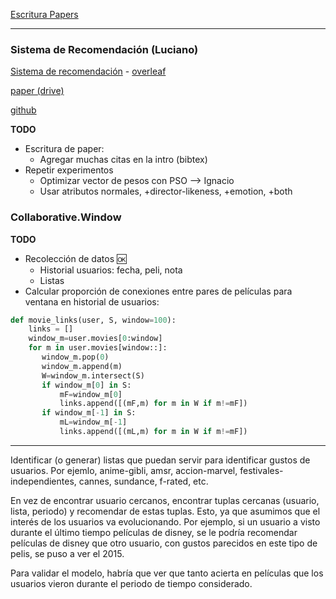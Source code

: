 [Escritura Papers](https://docs.google.com/file/d/15zz-n1lxaeyiZhJYtRrL0X-gYwOn6I41/edit)

---
### Sistema de Recomendación (Luciano)

[Sistema de recomendación](https://docs.google.com/file/d/1-IDaFVlcMcUOo11KTW5NSwaQE5_Sc-VV/edit) - [overleaf](https://www.overleaf.com/project/6053a175fa465c69f71acdd6)

[paper (drive)](https://docs.google.com/document/d/18yYwocuxqfC1oZmKnqSBSCcSGXyDairlFC80RaVGtWw/edit)

[github](https://github.com/LucianoSm20/SistemaRecomencion/tree/RamaA/Jupyter)

**TODO**

- Escritura de paper:
	- Agregar muchas citas en la intro (bibtex)
- Repetir experimentos
	- Optimizar vector de pesos con PSO --> Ignacio
	- Usar atributos normales, +director-likeness, +emotion, +both


###  Collaborative.Window

**TODO**
- Recolección de datos :ok:
	- Historial usuarios: fecha, peli, nota
	- Listas
- Calcular proporción de conexiones entre pares de películas para ventana en historial de usuarios:
````python
def movie_links(user, S, window=100):
	links = []
    window_m=user.movies[0:window]
    for m in user.movies[window::]:
       window_m.pop(0)
       window_m.append(m)
       W=window_m.intersect(S)
	   if window_m[0] in S:
	       mF=window_m[0]
		   links.append([(mF,m) for m in W if m!=mF])
	   if window_m[-1] in S:
	       mL=window_m[-1]
		   links.append([(mL,m) for m in W if m!=mF])
````


---

Identificar (o generar) listas que puedan servir para identificar gustos de usuarios. Por ejemlo, anime-gibli, amsr, accion-marvel, festivales-independientes, cannes, sundance, f-rated, etc.

En vez de encontrar usuario cercanos, encontrar tuplas cercanas (usuario, lista, periodo) y recomendar de estas tuplas. Esto, ya que asumimos que el interés de los usuarios va evolucionando. Por ejemplo, si un usuario a visto durante el último tiempo películas de disney, se le podría recomendar películas de disney que otro usuario, con gustos parecidos en este tipo de pelis, se puso a ver el 2015.

Para validar el modelo, habría que ver que tanto acierta en películas que los usuarios vieron durante el periodo de tiempo considerado.






<!--stackedit_data:
eyJoaXN0b3J5IjpbLTI1NDg5NjY5MSwtMTEwMDA0MTEzOSwxNT
I1Mjk1OTQ5LDE0NzcwMzA2MiwxNjcwMjYzNjQ4LDEzMzI4MzY5
LC02NzI1Mzk1NzksLTExOTUxNDA2NjYsLTE4OTY4ODMzNTUsLT
E3NTM0MDY3MTgsMTc4NjEyOTcwOSw0NzU2Mzg0MjksLTE4Mjk2
NzA4Niw4NjM1OTQzMzEsLTg5Mzk0MDY0NSwyMDk5MDIyMDE2LC
04OTM5NDA2NDUsMTM1MTY5NTQxOSwtMTE0NzAwNjI0OSwyMDYy
OTE0NTQ0XX0=
-->
